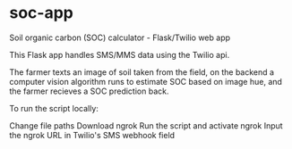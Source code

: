 # soc-app
Soil organic carbon (SOC) calculator - Flask/Twilio web app

This Flask app handles SMS/MMS data using the Twilio api.  

The farmer texts an image of soil taken from the field, on the backend a computer vision algorithm runs to estimate SOC based on image hue, and the farmer recieves a SOC prediction back.

To run the script locally: 

Change file paths
Download ngrok 
Run the script and activate ngrok
Input the ngrok URL in Twilio's SMS webhook field